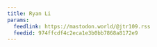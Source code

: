 ```yaml
---
title: Ryan Li
params:
  feedlink: https://mastodon.world/@jtr109.rss
  feedid: 974ffcdf4c2eca1e3b0bb7868a8172e9
---
```

